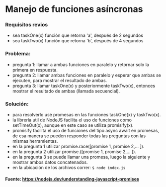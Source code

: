 # Manejo de funciones asíncronas
### Requisitos revios
- sea taskOne(x) función que retorna 'a', después de 2 segundos
- sea taskTwo(x) función que retorna 'b', después de 4 segundos

### Problema: 
- pregunta 1: llamar a ambas funciones en paralelo y retornar solo la primera en respuesta.
- pregunta 2: llamar ambas funciones en paralelo y esperar que ambas se ejecuten, para mostrar el resultado de ambas.
- pregunta 3: llamar taskOne(x) y posteriormente taskTwo(x), entonces mostrar el resultado de ambas (llamada secuencial).

### Solución: 
- para resolverlo usé promesas en las funciones taskOne(x) y taskTwo(x).
- la librería util de NodeJS facilita el uso de funciones como setTimeOut(x), aunque en este caso se utiliza promisify(x).
- promisify facilita el uso de funciones del tipo async await en promesas, de esa manera se pueden responder todas las preguntas con las mismas herramientas.
- en la pregunta 1 utilizar promise.race([promise 1, promise 2,... ]).
- en la pregunta 2 utilizar promise.([promise 1, promise 2,... ]).
- en la pregunta 3 se puede llamar una promesa, luego la siguiente y mostrar ambos datos concatenados.
- en la ubicación de los archivos correr:
`$ node index.js`

#### Fuente: https://nodejs.dev/understanding-javascript-promises